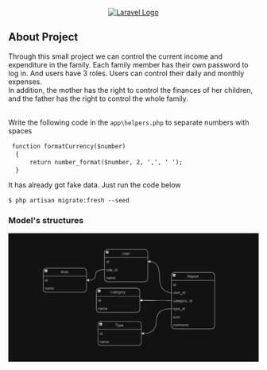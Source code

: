 <p align="center"><a href="https://laravel.com" target="_blank"><img src="https://raw.githubusercontent.com/laravel/art/master/logo-lockup/5%20SVG/2%20CMYK/1%20Full%20Color/laravel-logolockup-cmyk-red.svg" width="400" alt="Laravel Logo"></a></p>



## About Project

Through this small project we can control the current income and expenditure in the family. Each family member has their own password to log in. And users have 3 roles. Users can control their daily and monthly expenses. \
 In addition, the mother has the right to control the finances of her children, and the father has the right to control the whole family.

\
Write the following code in the ``app\helpers.php`` to separate numbers with spaces

```
 function formatCurrency($number)
  {
      return number_format($number, 2, ',', ' ');
  }
```

It has already got fake data. Just run the code below 
```
$ php artisan migrate:fresh --seed
```


### Model's structures
![](diagram.png)
